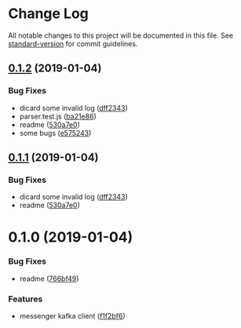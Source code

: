 # Change Log

All notable changes to this project will be documented in this file. See [standard-version](https://github.com/conventional-changelog/standard-version) for commit guidelines.

<a name="0.1.2"></a>
## [0.1.2](https://github.com/36node/shanghaibus-messenger/compare/v0.1.0...v0.1.2) (2019-01-04)


### Bug Fixes

* dicard some invalid log ([dff2343](https://github.com/36node/shanghaibus-messenger/commit/dff2343))
* parser.test.js ([ba21e86](https://github.com/36node/shanghaibus-messenger/commit/ba21e86))
* readme ([530a7e0](https://github.com/36node/shanghaibus-messenger/commit/530a7e0))
* some bugs ([e575243](https://github.com/36node/shanghaibus-messenger/commit/e575243))



<a name="0.1.1"></a>
## [0.1.1](https://github.com/36node/shanghaibus-messenger/compare/v0.1.0...v0.1.1) (2019-01-04)


### Bug Fixes

* dicard some invalid log ([dff2343](https://github.com/36node/shanghaibus-messenger/commit/dff2343))
* readme ([530a7e0](https://github.com/36node/shanghaibus-messenger/commit/530a7e0))



<a name="0.1.0"></a>
# 0.1.0 (2019-01-04)


### Bug Fixes

* readme ([766bf49](https://github.com/36node/shanghaibus-messenger/commit/766bf49))


### Features

* messenger kafka client ([f1f2bf6](https://github.com/36node/shanghaibus-messenger/commit/f1f2bf6))
